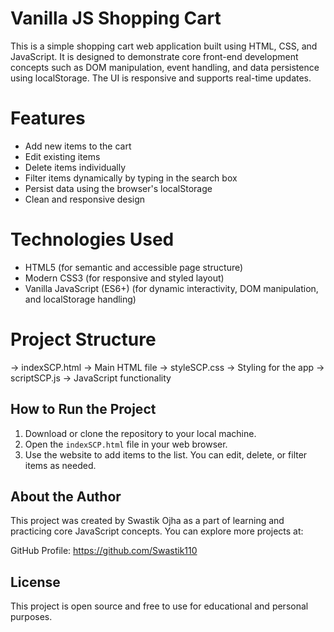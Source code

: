 # Vanilla JS Shopping Cart

This is a simple shopping cart web application built using HTML, CSS, and JavaScript. It is designed to demonstrate core front-end development concepts such as DOM manipulation, event handling, and
data persistence using localStorage. The UI is responsive and supports real-time updates.

# Features

- Add new items to the cart
- Edit existing items
- Delete items individually
- Filter items dynamically by typing in the search box
- Persist data using the browser's localStorage
- Clean and responsive design

# Technologies Used

- HTML5 (for semantic and accessible page structure)
- Modern CSS3 (for responsive and styled layout)
- Vanilla JavaScript (ES6+) (for dynamic interactivity, DOM manipulation, and localStorage handling)


# Project Structure
-> indexSCP.html → Main HTML file
-> styleSCP.css → Styling for the app
-> scriptSCP.js → JavaScript functionality


## How to Run the Project

1. Download or clone the repository to your local machine.
2. Open the `indexSCP.html` file in your web browser.
3. Use the website to add items to the list. You can edit, delete, or filter items as needed.
   

## About the Author

This project was created by Swastik Ojha as a part of learning and practicing core JavaScript concepts. You can explore more projects at:

GitHub Profile: https://github.com/Swastik110

## License

This project is open source and free to use for educational and personal purposes.


